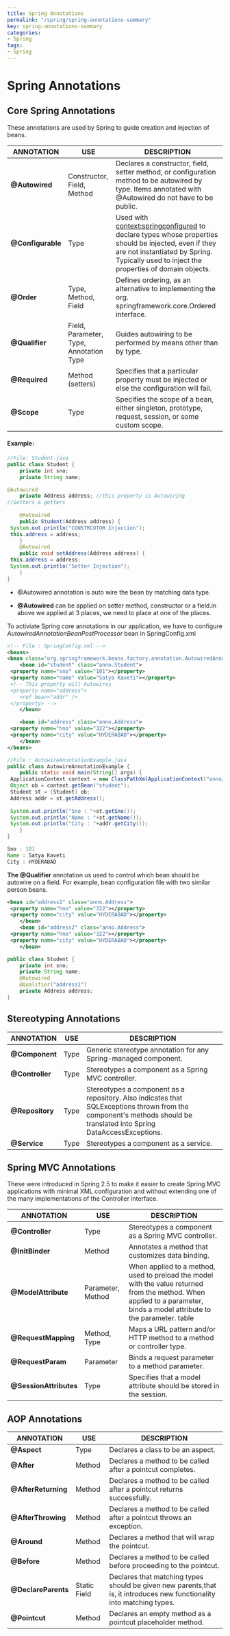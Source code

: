 ```yaml
---
title: Spring Annotations
permalink: "/spring/spring-annotations-summary"
key: spring-annotations-summary
categories:
- Spring
tags:
- Spring
---
```


Spring Annotations
==================

Core Spring Annotations
-----------------------
These annotations are used by Spring to guide creation and injection of
beans.

| **ANNOTATION**     | **USE**                                 | **DESCRIPTION**                                                                                                                                                                                      |
|--------------------|-----------------------------------------|------------------------------------------------------------------------------------------------------------------------------------------------------------------------------------------------------|
| **@Autowired**    | Constructor, Field, Method              | Declares a constructor, field, setter method, or configuration method to be autowired by type. Items annotated with @Autowired do not have to be public.                                            |
| **@Configurable** | Type                                    | Used with <context:springconfigured> to declare types whose properties should be injected, even if they are not instantiated by Spring. Typically used to inject the properties of domain objects. |
| **@Order**        | Type, Method, Field                     | Defines ordering, as an alternative to implementing the org. springframework.core.Ordered interface.                                                                                                 |
| **@Qualifier**    | Field, Parameter, Type, Annotation Type | Guides autowiring to be performed by means other than by type.                                                                                                                                       |
| **@Required**     | Method (setters)                        | Specifies that a particular property must be injected or else the configuration will fail.                                                                                                           |
| **@Scope**        | Type                                    | Specifies the scope of a bean, either singleton, prototype, request, session, or some custom scope.                                                                                                  |

#### Example:
```java
//File: Student.java
public class Student {
	private int sno;
	private String name;

@Autowired
	private Address address; //this property is Autowiring
//Setters & getters
	
	@Autowired
	public Student(Address address) {
 System.out.println("CONSTRCUTOR Injection");
 this.address = address;
	}
	@Autowired
	public void setAddress(Address address) {
 this.address = address;
 System.out.println("Setter Injection");
	}
}
```

-   @Autowired annotation is auto wire the bean by matching data type.

-   **@Autowired** can be applied on setter method, constructor or a field.in
    above we applied at 3 places, we need to place at one of the places.

To activiate Spring core annotations in our application, we have to configure
*AutowiredAnnotationBeanPostProcessor* bean in SpringConfig.xml
```xml
<!-- File : SpringConfig.xml -->
<beans>
<bean class="org.springframework.beans.factory.annotation.AutowiredAnnotationBeanPostProcessor" />
	<bean id="student" class="anno.Student">
 <property name="sno" value="101"></property>
 <property name="name" value="Satya Kaveti"></property>
 <!-- This property will Autowires
 <property name="address"> 
 	<ref bean="addr" /> 
 </property> -->
	</bean>

	<bean id="address" class="anno.Address">
 <property name="hno" value="322"></property>
 <property name="city" value="HYDERABAD"></property>
	</bean>
</beans>
```


```java
//File : AutowireAnnotationExample.java
public class AutowireAnnotationExample {
	public static void main(String[] args) {
 ApplicationContext context = new ClassPathXmlApplicationContext("anno/SpringConfig.xml");
 Object ob = context.getBean("student");
 Student st = (Student) ob;
 Address addr = st.getAddress();
 
 System.out.println("Sno : "+st.getSno());
 System.out.println("Name : "+st.getName());
 System.out.println("City : "+addr.getCity()); 
	}
}

Sno : 101
Name : Satya Kaveti
City : HYDERABAD
```


**The @Qualifier** annotation us used to control which bean should be autowire
on a field. For example, bean configuration file with two similar person
beans.
```xml
<bean id="address1" class="anno.Address">
 <property name="hno" value="322"></property>
 <property name="city" value="HYDERABAD"></property>
	</bean>
	<bean id="address2" class="anno.Address">
 <property name="hno" value="322"></property>
 <property name="city" value="HYDERABAD"></property>
	</bean>
```

```java
public class Student {
	private int sno;
	private String name;
	@Autowired
	@Qualifier("address1")
	private Address address;
}
```

Stereotyping Annotations
------------------------

| **ANNOTATION**   | **USE** | **DESCRIPTION**                                                                                                                                                       |
|------------------|---------|-----------------------------------------------------------------------------------------------------------------------------------------------------------------------|
| **@Component**  | Type    | Generic stereotype annotation for any Spring-managed component.                                                                                                       |
| **@Controller** | Type    | Stereotypes a component as a Spring MVC controller.                                                                                                                   |
| **@Repository** | Type    | Stereotypes a component as a repository. Also indicates that SQLExceptions thrown from the component's methods should be translated into Spring DataAccessExceptions. |
| **@Service**    | Type    | Stereotypes a component as a service.                                                                                                                                 |

Spring MVC Annotations
----------------------

These were introduced in Spring 2.5 to make it easier to create Spring MVC
applications with minimal XML configuration and without extending one of the
many implementations of the Controller interface.

| **ANNOTATION**          | **USE**           | **DESCRIPTION**                                                                                                                                                           |
|-------------------------|-------------------|---------------------------------------------------------------------------------------------------------------------------------------------------------------------------|
| **@Controller**        | Type              | Stereotypes a component as a Spring MVC controller.                                                                                                                       |
| **@InitBinder**        | Method            | Annotates a method that customizes data binding.                                                                                                                          |
| **@ModelAttribute**    | Parameter, Method | When applied to a method, used to preload the model with the value returned from the method. When applied to a parameter, binds a model attribute to the parameter. table |
| **@RequestMapping**    | Method, Type      | Maps a URL pattern and/or HTTP method to a method or controller type.                                                                                                     |
| **@RequestParam**      | Parameter         | Binds a request parameter to a method parameter.                                                                                                                          |
| **@SessionAttributes** | Type              | Specifies that a model attribute should be stored in the session.                                                                                                         |

AOP Annotations
---------------

| **ANNOTATION**       | **USE**      | **DESCRIPTION**                                                                                                        |
|----------------------|--------------|------------------------------------------------------------------------------------------------------------------------|
| **@Aspect**         | Type         | Declares a class to be an aspect.                                                                                      |
| **@After**          | Method       | Declares a method to be called after a pointcut completes.                                                             |
| **@AfterReturning** | Method       | Declares a method to be called after a pointcut returns successfully.                                                  |
| **@AfterThrowing**  | Method       | Declares a method to be called after a pointcut throws an exception.                                                   |
| **@Around**         | Method       | Declares a method that will wrap the pointcut.                                                                         |
| **@Before**         | Method       | Declares a method to be called before proceeding to the pointcut.                                                      |
| **@DeclareParents** | Static Field | Declares that matching types should be given new parents,that is, it introduces new functionality into matching types. |
| **@Pointcut**       | Method       | Declares an empty method as a pointcut placeholder method.                                                             |
